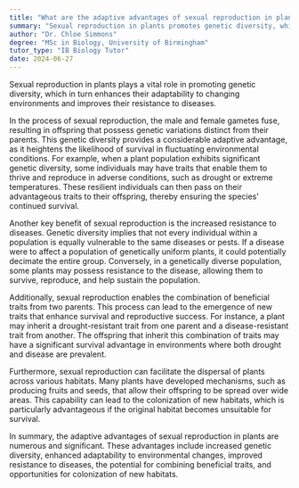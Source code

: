 ```yaml
---
title: "What are the adaptive advantages of sexual reproduction in plants?"
summary: "Sexual reproduction in plants promotes genetic diversity, which enhances adaptability to changing environments and resistance to diseases."
author: "Dr. Chloe Simmons"
degree: "MSc in Biology, University of Birmingham"
tutor_type: "IB Biology Tutor"
date: 2024-06-27
---
```


Sexual reproduction in plants plays a vital role in promoting genetic diversity, which in turn enhances their adaptability to changing environments and improves their resistance to diseases.

In the process of sexual reproduction, the male and female gametes fuse, resulting in offspring that possess genetic variations distinct from their parents. This genetic diversity provides a considerable adaptive advantage, as it heightens the likelihood of survival in fluctuating environmental conditions. For example, when a plant population exhibits significant genetic diversity, some individuals may have traits that enable them to thrive and reproduce in adverse conditions, such as drought or extreme temperatures. These resilient individuals can then pass on their advantageous traits to their offspring, thereby ensuring the species' continued survival.

Another key benefit of sexual reproduction is the increased resistance to diseases. Genetic diversity implies that not every individual within a population is equally vulnerable to the same diseases or pests. If a disease were to affect a population of genetically uniform plants, it could potentially decimate the entire group. Conversely, in a genetically diverse population, some plants may possess resistance to the disease, allowing them to survive, reproduce, and help sustain the population.

Additionally, sexual reproduction enables the combination of beneficial traits from two parents. This process can lead to the emergence of new traits that enhance survival and reproductive success. For instance, a plant may inherit a drought-resistant trait from one parent and a disease-resistant trait from another. The offspring that inherit this combination of traits may have a significant survival advantage in environments where both drought and disease are prevalent.

Furthermore, sexual reproduction can facilitate the dispersal of plants across various habitats. Many plants have developed mechanisms, such as producing fruits and seeds, that allow their offspring to be spread over wide areas. This capability can lead to the colonization of new habitats, which is particularly advantageous if the original habitat becomes unsuitable for survival.

In summary, the adaptive advantages of sexual reproduction in plants are numerous and significant. These advantages include increased genetic diversity, enhanced adaptability to environmental changes, improved resistance to diseases, the potential for combining beneficial traits, and opportunities for colonization of new habitats.
    